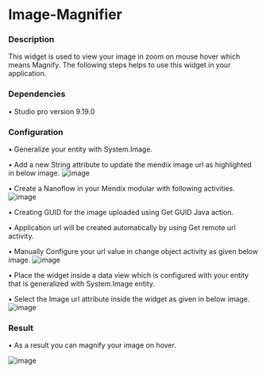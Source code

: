 # Image-Magnifier

### Description

This widget is used to view your image in zoom on mouse hover which means Magnify. The following steps helps to use this widget in your application.

### Dependencies
•	Studio pro version 9.19.0

### Configuration
•	Generalize your entity with System.Image.

•	Add a new String attribute to update the mendix image url as highlighted in below image.
![image](https://user-images.githubusercontent.com/126260956/221257243-f4daf0d5-a7d9-4627-9b74-9b42cdc5ea41.png)

 
•	Create a Nanoflow in your Mendix modular with following activities.
![image](https://user-images.githubusercontent.com/126260956/221257261-905dd463-104c-4e44-9af7-6e34712685c0.png)

 
•	Creating GUID for the image uploaded using Get GUID Java action.

•	Application url will be created automatically by using Get remote url activity.

•	Manually Configure your url value in change object activity as given below image.
![image](https://user-images.githubusercontent.com/126260956/221257352-4eaf5676-5532-49c2-913b-c264c9d45645.png)


•	Place the widget inside a data view which is configured with your entity that is generalized with System.Image entity.

•	Select the Image url attribute inside the widget as given in below image.
![image](https://user-images.githubusercontent.com/126260956/221257393-5724caf0-292b-4839-b93d-083a846e94d2.png)

 
### Result

•	As a result you can magnify your image on hover.

![image](https://user-images.githubusercontent.com/126260956/221257456-cb3a3450-3319-4300-b9fd-7394c8c9fb0c.png)
 

 
